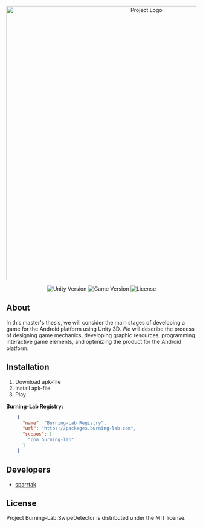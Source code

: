 <p align="center">
      <img src="https://i.ibb.co/5sdYsbZ/free-icon-greenhouse-6327398.png" alt="Project Logo" width="726">
</p>


<p align="center">
    <img src="https://img.shields.io/badge/Engine-2023-blueviolet" alt="Unity Version">
    <img src="https://img.shields.io/badge/Version-1.0-blue" alt="Game Version">
    <img src="https://img.shields.io/badge/License-MIT-success" alt="License">
</p>

## About

In this master's thesis, we will consider the main stages of developing a game for the Android platform using Unity 3D. We will describe the process of designing game mechanics, developing graphic resources, programming interactive game elements, and optimizing the product for the Android platform.

## Installation

1. Download apk-file
2. Install apk-file
3. Play

**Burning-Lab Registry:**
```json
    {
      "name": "Burning-Lab Registry",
      "url": "https://packages.burning-lab.com",
      "scopes": [
        "com.burning-lab"
      ]
    }
```

## Developers

- [sparrtak](https://github.com/sparrtak)

## License

Project Burning-Lab.SwipeDetector is distributed under the MIT license.
